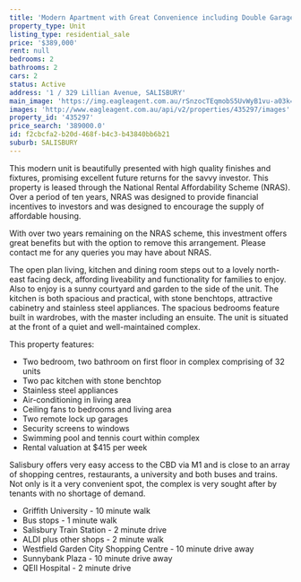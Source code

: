```yaml
---
title: 'Modern Apartment with Great Convenience including Double Garage'
property_type: Unit
listing_type: residential_sale
price: '$389,000'
rent: null
bedrooms: 2
bathrooms: 2
cars: 2
status: Active
address: '1 / 329 Lillian Avenue, SALISBURY'
main_image: 'https://img.eagleagent.com.au/rSnzocTEqmobS5UvWyB1vu-a03k=/1280x854/smart/https://s3-us-west-2.amazonaws.com/eagleagent-orig/images/6822880/131315190-image-M.jpg'
images: 'http://www.eagleagent.com.au/api/v2/properties/435297/images'
property_id: '435297'
price_search: '389000.0'
id: f2cbcfa2-b20d-468f-b4c3-b43840bb6b21
suburb: SALISBURY
---
```

This modern unit is beautifully presented with high quality finishes and fixtures, promising excellent future returns for the savvy investor. This property is leased through the National Rental Affordability Scheme (NRAS). Over a period of ten years, NRAS was designed to provide financial incentives to investors and was designed to encourage the supply of affordable housing.

With over two years remaining on the NRAS scheme, this investment offers great benefits but with the option to remove this arrangement. Please contact me for any queries you may have about NRAS.

The open plan living, kitchen and dining room steps out to a lovely north-east facing deck, affording liveability and functionality for families to enjoy. Also to enjoy is a sunny courtyard and garden to the side of the unit. The kitchen is both spacious and practical, with stone benchtops, attractive cabinetry and stainless steel appliances. The spacious bedrooms feature built in wardrobes, with the master including an ensuite. The unit is situated at the front of a quiet and well-maintained complex.

This property features:

*  Two bedroom, two bathroom on first floor in complex comprising of 32 units
*  Two pac kitchen with stone benchtop
*  Stainless steel appliances
*  Air-conditioning in living area
*  Ceiling fans to bedrooms and living area
*  Two remote lock up garages
*  Security screens to windows
*  Swimming pool and tennis court within complex
*  Rental valuation at $415 per week

Salisbury offers very easy access to the CBD via M1 and is close to an array of shopping centres, restaurants, a university and both buses and trains. Not only is it a very convenient spot, the complex is very sought after by tenants with no shortage of demand.

*  Griffith University - 10 minute walk
*  Bus stops - 1 minute walk
*  Salisbury Train Station - 2 minute drive
*  ALDI plus other shops - 2 minute walk
*  Westfield Garden City Shopping Centre - 10 minute drive away
*  Sunnybank Plaza - 10 minute drive away
*  QEII Hospital - 2 minute drive